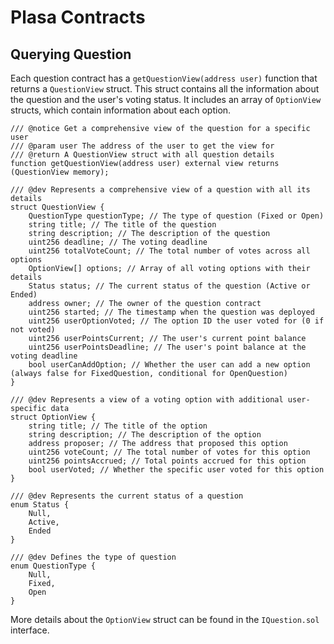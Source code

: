 # Plasa Contracts

## Querying Question

Each question contract has a `getQuestionView(address user)` function that returns a `QuestionView` struct. This struct contains all the information about the question and the user's voting status.
It includes an array of `OptionView` structs, which contain information about each option.

```solidity
/// @notice Get a comprehensive view of the question for a specific user
/// @param user The address of the user to get the view for
/// @return A QuestionView struct with all question details
function getQuestionView(address user) external view returns (QuestionView memory);
```

```solidity
/// @dev Represents a comprehensive view of a question with all its details
struct QuestionView {
	QuestionType questionType; // The type of question (Fixed or Open)
	string title; // The title of the question
	string description; // The description of the question
	uint256 deadline; // The voting deadline
	uint256 totalVoteCount; // The total number of votes across all options
	OptionView[] options; // Array of all voting options with their details
	Status status; // The current status of the question (Active or Ended)
	address owner; // The owner of the question contract
	uint256 started; // The timestamp when the question was deployed
	uint256 userOptionVoted; // The option ID the user voted for (0 if not voted)
	uint256 userPointsCurrent; // The user's current point balance
	uint256 userPointsDeadline; // The user's point balance at the voting deadline
	bool userCanAddOption; // Whether the user can add a new option (always false for FixedQuestion, conditional for OpenQuestion)
}
```

```solidity
/// @dev Represents a view of a voting option with additional user-specific data
struct OptionView {
	string title; // The title of the option
	string description; // The description of the option
	address proposer; // The address that proposed this option
	uint256 voteCount; // The total number of votes for this option
	uint256 pointsAccrued; // Total points accrued for this option
	bool userVoted; // Whether the specific user voted for this option
}
```

```solidity
/// @dev Represents the current status of a question
enum Status {
	Null,
	Active,
	Ended
}

/// @dev Defines the type of question
enum QuestionType {
	Null,
	Fixed,
	Open
}
```

More details about the `OptionView` struct can be found in the `IQuestion.sol` interface.
